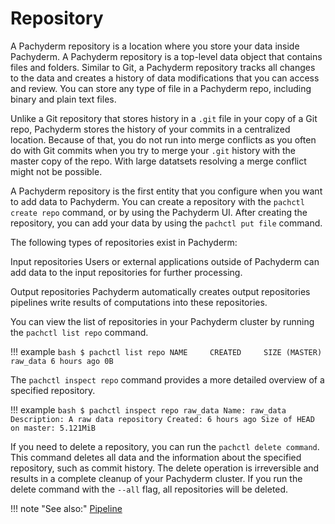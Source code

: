# Repository

A Pachyderm repository is a location where you store your data inside
Pachyderm. A Pachyderm repository is a top-level data object that contains
files and folders. Similar to Git, a Pachyderm repository tracks all
changes to the data and creates a history of data modifications that you
can access and review. You can store any type of file in a Pachyderm repo,
including binary and plain text files.

Unlike a Git repository that stores history in a `.git` file in your copy
of a Git repo, Pachyderm stores the history of your commits in a centralized
location. Because of that, you do not run into
merge conflicts as you often do with Git commits when you try to merge
your `.git` history with the master copy of the repo. With large datatsets
resolving a merge conflict might not be possible.

A Pachyderm repository is the first entity that you configure when you want
to add data to Pachyderm. You can create a repository with the `pachctl create repo`
command, or by using the Pachyderm UI. After creating the repository, you can
add your data by using the `pachctl put file` command.

The following types of repositories exist in Pachyderm:

Input repositories
 Users or external applications outside of Pachyderm can add data to
 the input repositories for further processing.

Output repositories
 Pachyderm automatically creates output repositories
 pipelines write results of computations into these repositories.

You can view the list of repositories in your Pachyderm cluster
by running the `pachctl list repo` command.

!!! example
    ```bash
    $ pachctl list repo
    NAME     CREATED     SIZE (MASTER)
    raw_data 6 hours ago 0B
    ```

The `pachctl inspect repo` command provides a more detailed overview
of a specified repository.

!!! example
    ```bash
    $ pachctl inspect repo raw_data
    Name: raw_data
    Description: A raw data repository
    Created: 6 hours ago
    Size of HEAD on master: 5.121MiB
    ```

If you need to delete a repository, you can run the
`pachctl delete command`. This command deletes all
data and the information about the specified
repository, such as commit history. The delete
operation is irreversible and results in a
complete cleanup of your Pachyderm cluster.
If you run the delete command with the `--all` flag, all
repositories will be deleted.

!!! note "See also:"
    [Pipeline](../pipeline-concepts/pipeline/index.md)
